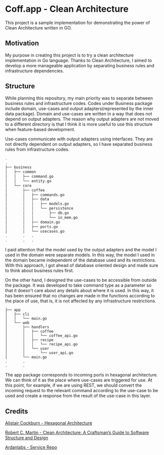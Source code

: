# Coff.app - Clean Architecture

This project is a sample implementation for demonstrating the power of Clean Architecture written in GO.

## Motivation

My purpose in creating this project is to try a clean architecture implementation in Go language. Thanks to Clean
Architecture, I aimed to develop a more manageable application by separating business rules and infrastructure
dependencies.

## Structure

While planning this repository, my main priority was to separate between business rules and infrastructure codes.
Codes under Business package include domain, use-cases and output adapters(represented by the inner data package).
Domain and use-cases are
written in a way that does not depend on output adapters.
The reason why output adapters are not moved to a different directory is that I
think it is more useful to use this structure when feature-based development.

Use-cases communicate with output adapters using interfaces. They are not directly dependent on output adapters, so I
have separated business rules from infrastructure codes.

```bash
.
.
├── business
│   ├── common
│   │   ├── command.go
│   │   └── entity.go
│   └── core
│       ├── coffee
│       │   ├── commands.go
│       │   ├── data
│       │   │   ├── models.go
│       │   │   └── persistence
│       │   │       ├── db.go
│       │   │       └── in_mem.go
│       │   ├── domain.go
│       │   ├── ports.go
│       │   └── usecases.go
.       .   .
.       .   .
```

I paid attention that the model used by the output adapters and the model I used in the domain were separate models. In
this way, the model I used in the domain became independent of the database used and its restrictions. With this
approach, I got ahead of database oriented design and made sure to think about business rules first.

On the other hand, I designed the use-cases to be accessible from outside the package. It was developed to take command
type as a parameter so that it doesn't care about any details about where it is used. In this way, it has been ensured
that no changes are made in the functions according to the place of use, that is, it is not affected by any
infrastructure restrictions.

```
├── app
│   ├── cli
│   │   └── main.go
│   └── web
│       ├── handlers
│       │   ├── coffee
│       │   │   └── coffee_api.go
│       │   ├── recipe
│       │   │   └── recipe_api.go
│       │   └── user
│       │       └── user_api.go
│       └── main.go
.       .
.       .
```

The app package corresponds to incoming ports in hexagonal architecture. We can think of it as the place where use-cases are
triggered for use. At this point, for example, if we are using REST, we should convert the incoming request to the
relevant command according to the use-case to be used and create a response from the result of the use-case
in this layer.

## Credits

[Alistair Cockburn - Hexagonal Architecture](http://alistair.cockburn.us/Hexagonal+architecture)

[Robert C. Martin - Clean Architecture: A Craftsman’s Guide to Software Structure and Design](https://www.oreilly.com/library/view/clean-architecture-a/9780134494272/)

[Ardanlabs - Service Repo](https://github.com/ardanlabs/service)
